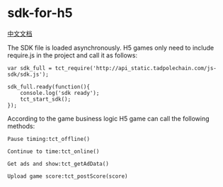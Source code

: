# sdk-for-h5
[中文文档](./README.md "中文文档")

The SDK file is loaded asynchronously. H5 games only need to include require.js in the project and call it as follows:


    var sdk_full = tct_require('http://api_static.tadpolechain.com/js-sdk/sdk.js');

    sdk_full.ready(function(){ 
        console.log('sdk ready');
        tct_start_sdk();
    });

According to the game business logic H5 game can call the following methods:


    Pause timing:tct_offline()

    Continue to time:tct_online()
    
    Get ads and show:tct_getAdData()

    Upload game score:tct_postScore(score)
